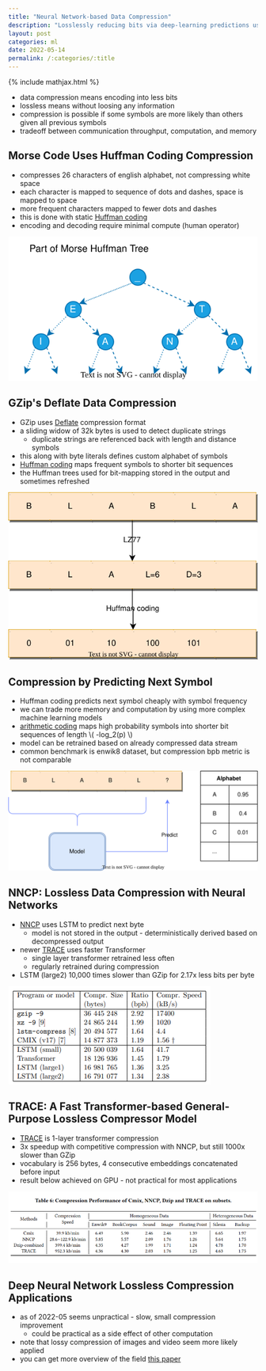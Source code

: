 ```yaml
---
title: "Neural Network-based Data Compression"
description: "Losslessly reducing bits via deep-learning predictions using NNCP and TRACE models"
layout: post
categories: ml
date: 2022-05-14
permalink: /:categories/:title
---
```


{% include mathjax.html %}


- data compression means encoding into less bits
- lossless means without loosing any information
- compression is possible if some symbols are more likely than others given all previous symbols
- tradeoff between communication throughput, computation, and memory


## Morse Code Uses Huffman Coding Compression
- compresses 26 characters of english alphabet, not compressing white space
- each character is mapped to sequence of dots and dashes, space is mapped to space
- more frequent characters mapped to fewer dots and dashes
- this is done with static [Huffman coding](http://compression.ru/download/articles/huff/huffman_1952_minimum-redundancy-codes.pdf)
- encoding and decoding require minimal compute (human operator)

![A part of Morse Huffman tree](/images/morse-huffman-tree.drawio.svg)


## GZip's Deflate Data Compression
- GZip uses [Deflate](https://datatracker.ietf.org/doc/html/rfc1951) compression format
- a sliding widow of 32k bytes is used to detect duplicate strings
  - duplicate strings are referenced back with length and distance symbols
- this along with byte literals defines custom alphabet of symbols
- [Huffman coding](http://compression.ru/download/articles/huff/huffman_1952_minimum-redundancy-codes.pdf) maps frequent symbols to shorter bit sequences
- the Huffman trees used for bit-mapping stored in the output and sometimes refreshed

![Deflate algorithm illustration with LZ77 and Huffman coding](/images/deflate-algorithm-operation.drawio.svg) 


## Compression by Predicting Next Symbol
- Huffman coding predicts next symbol cheaply with symbol frequency
- we can trade more memory and computation by using more complex machine learning models
- [arithmetic coding](https://www.ic.tu-berlin.de/fileadmin/fg121/Source-Coding_WS12/selected-readings/Rissanen__1976.pdf) maps high probability symbols into shorter bit sequences of length \\( -log_2(p) \\)
- model can be retrained based on already compressed data stream
- common benchmark is enwik8 dataset, but compression bpb metric is not comparable

![model predicting the next symbol from alphabet](/images/character-prediction-blabla.drawio.svg)


## NNCP: Lossless Data Compression with Neural Networks
- [NNCP](https://bellard.org/nncp/nncp.pdf) uses LSTM to predict next byte
  - model is not stored in the output - deterministically derived based on decompressed output
- newer [TRACE](https://dl.acm.org/doi/pdf/10.1145/3485447.3511987) uses faster Transformer
  - single layer transformer retrained less often 
  - regularly retrained during compression
- LSTM (large2) 10,000 times slower than GZip for 2.17x less bits per byte

![NNCP result](/images/nncp-enwik8-results.png)


## TRACE: A Fast Transformer-based General-Purpose Lossless Compressor Model
- [TRACE](https://dl.acm.org/doi/pdf/10.1145/3485447.3511987) is 1-layer transformer compression
- 3x speedup with competitive compression with NNCP, but still 1000x slower than GZip
- vocabulary is 256 bytes, 4 consecutive embeddings concatenated before input
- result below achieved on GPU - not practical for most applications 

![TRACE NNCP compression performance](/images/trace-nncp-compression-ratio-and-speed-comparison.png)


## Deep Neural Network Lossless Compression Applications
- as of 2022-05 seems unpractical - slow, small compression improvement 
  - could be practical as a side effect of other computation
- note that lossy compression of images and video seem more likely applied
- you can get more overview of the field [this paper](https://arxiv.org/pdf/2202.06533.pdf)
